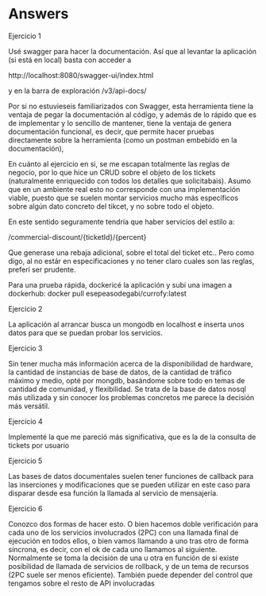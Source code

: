 # Answers
Ejercicio 1

Usé swagger para hacer la documentación. Así que al levantar la aplicación (si está en local) basta con acceder a 

http://localhost:8080/swagger-ui/index.html 

y en la barra de exploración /v3/api-docs/

Por si no estuvieseis familiarizados con Swagger, esta herramienta tiene la ventaja de pegar la documentación al código, y además de lo rápido que es de implementar y lo sencillo de mantener, tiene la ventaja de  genera documentación funcional, es decir, que permite hacer pruebas directamente sobre la herramienta (como un postman embebido en la documentación),

En cuánto al ejercicio en si, se me escapan totalmente las reglas de negocio, por lo que hice un CRUD sobre el objeto de los tickets (naturalmente enriquecido con todos los detalles que solicitabais).
Asumo que en un ambiente real esto no corresponde con una implementación viable, puesto que se suelen montar servicios mucho más específicos sobre algún dato concreto del tikcet, y no sobre todo el objeto.

En este sentido seguramente tendría que haber servicios del estilo a:

/commercial-discount/{ticketId}/{percent}

Que generase una rebaja adicional, sobre el total del ticket etc.. Pero como digo, al no estár en especificaciones y no tener claro cuales son las reglas, preferí ser prudente.

Para una prueba rápida, dockericé la aplicación y subí una imagen a dockerhub:
docker pull esepeasodegabi/currofy:latest

Ejercicio 2

La aplicación al arrancar busca un mongodb en localhost e inserta unos datos para que se puedan probar los servicios. 

Ejercicio 3

Sin tener mucha más información acerca de la disponibilidad de hardware, la cantidad de instancias de base de datos, de la cantidad de tráfico máximo y medio, opté por mongdb, basándome sobre todo en temas de cantidad de comunidad, y flexibilidad. Se trata de la base de datos nosql más utilizada y sin conocer los problemas concretos me parece la decisión más versátil.

Ejercicio 4

Implementé la que me pareció más significativa, que es la de la consulta de tickets por usuario


Ejercicio 5

Las bases de datos documentales suelen tener funciones de callback para las inserciones y modificaciones que se pueden utilizar en este caso para disparar desde esa función la llamada al servicio de mensajería.

Ejercicio 6

Conozco dos formas de hacer esto. O bien hacemos doble verificación para cada uno de los servicios involucrados (2PC) con una llamada final de ejecución en todos ellos, o bien vamos llamando a uno tras otro de forma síncrona, es decir, con el ok de cada uno llamamos al siguiente. Normalmente se toma la decisión de una u otra en función de si existe posibilidad de llamada de servicios de rollback, y de un tema de recursos (2PC suele ser menos eficiente). También puede depender del control que tengamos sobre el resto de API involucradas
